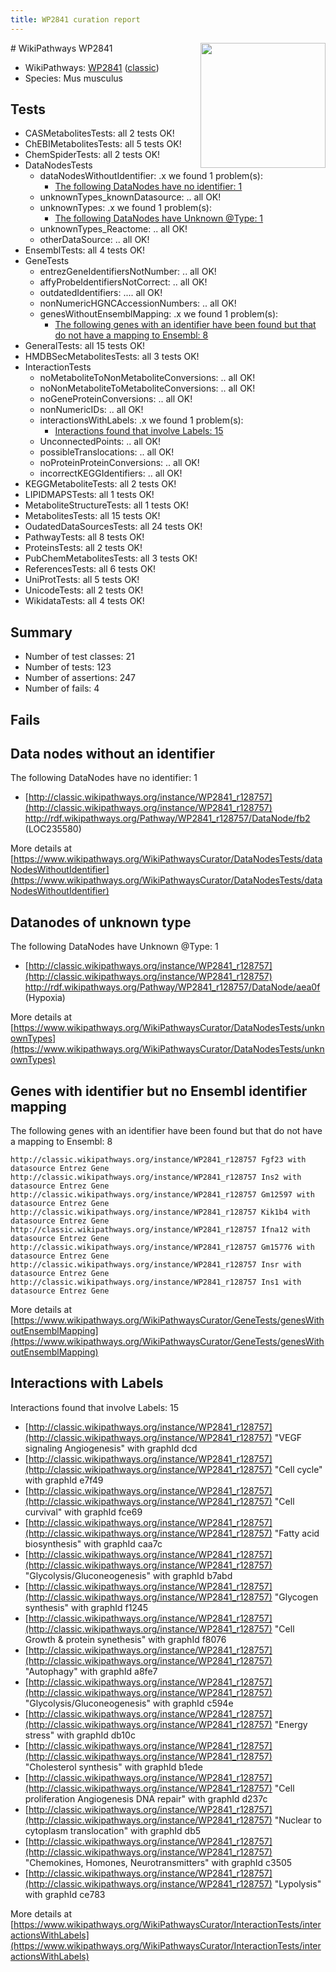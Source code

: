```yaml
---
title: WP2841 curation report
---
```


<img style="float: right; width: 200px" src="https://upload.wikimedia.org/wikipedia/commons/thumb/8/83/Wplogo_with_text_500.png/640px-Wplogo_with_text_500.png" />
# WikiPathways WP2841

* WikiPathways: [WP2841](https://wikipathways.org/pathways/WP2841) ([classic](https://classic.wikipathways.org/instance/WP2841))
* Species: Mus musculus
## Tests
* CASMetabolitesTests: all 2 tests OK!
* ChEBIMetabolitesTests: all 5 tests OK!
* ChemSpiderTests: all 2 tests OK!
* DataNodesTests
    * dataNodesWithoutIdentifier: .x we found 1 problem(s):
        * [The following DataNodes have no identifier: 1](#d2d32fa0)
    * unknownTypes_knownDatasource: .. all OK!
    * unknownTypes: .x we found 1 problem(s):
        * [The following DataNodes have Unknown @Type: 1](#839973df)
    * unknownTypes_Reactome: .. all OK!
    * otherDataSource: .. all OK!
* EnsemblTests: all 4 tests OK!
* GeneTests
    * entrezGeneIdentifiersNotNumber: .. all OK!
    * affyProbeIdentifiersNotCorrect: .. all OK!
    * outdatedIdentifiers: .... all OK!
    * nonNumericHGNCAccessionNumbers: .. all OK!
    * genesWithoutEnsemblMapping: .x we found 1 problem(s):
        * [The following genes with an identifier have been found but that do not have a mapping to Ensembl: 8](#40286d8a)
* GeneralTests: all 15 tests OK!
* HMDBSecMetabolitesTests: all 3 tests OK!
* InteractionTests
    * noMetaboliteToNonMetaboliteConversions: .. all OK!
    * noNonMetaboliteToMetaboliteConversions: .. all OK!
    * noGeneProteinConversions: .. all OK!
    * nonNumericIDs: .. all OK!
    * interactionsWithLabels: .x we found 1 problem(s):
        * [Interactions found that involve Labels: 15](#fe97a8bd)
    * UnconnectedPoints: .. all OK!
    * possibleTranslocations: .. all OK!
    * noProteinProteinConversions: .. all OK!
    * incorrectKEGGIdentifiers: .. all OK!
* KEGGMetaboliteTests: all 2 tests OK!
* LIPIDMAPSTests: all 1 tests OK!
* MetaboliteStructureTests: all 1 tests OK!
* MetabolitesTests: all 15 tests OK!
* OudatedDataSourcesTests: all 24 tests OK!
* PathwayTests: all 8 tests OK!
* ProteinsTests: all 2 tests OK!
* PubChemMetabolitesTests: all 3 tests OK!
* ReferencesTests: all 6 tests OK!
* UniProtTests: all 5 tests OK!
* UnicodeTests: all 2 tests OK!
* WikidataTests: all 4 tests OK!


## Summary

* Number of test classes: 21
* Number of tests: 123
* Number of assertions: 247
* Number of fails: 4

## Fails

<a name="d2d32fa0" />

## Data nodes without an identifier

The following DataNodes have no identifier: 1

* [http://classic.wikipathways.org/instance/WP2841_r128757](http://classic.wikipathways.org/instance/WP2841_r128757) http://rdf.wikipathways.org/Pathway/WP2841_r128757/DataNode/fb2 (LOC235580)


More details at [https://www.wikipathways.org/WikiPathwaysCurator/DataNodesTests/dataNodesWithoutIdentifier](https://www.wikipathways.org/WikiPathwaysCurator/DataNodesTests/dataNodesWithoutIdentifier)

<a name="839973df" />

## Datanodes of unknown type

The following DataNodes have Unknown @Type: 1

* [http://classic.wikipathways.org/instance/WP2841_r128757](http://classic.wikipathways.org/instance/WP2841_r128757) http://rdf.wikipathways.org/Pathway/WP2841_r128757/DataNode/aea0f (Hypoxia)


More details at [https://www.wikipathways.org/WikiPathwaysCurator/DataNodesTests/unknownTypes](https://www.wikipathways.org/WikiPathwaysCurator/DataNodesTests/unknownTypes)

<a name="40286d8a" />

## Genes with identifier but no Ensembl identifier mapping

The following genes with an identifier have been found but that do not have a mapping to Ensembl: 8
```
http://classic.wikipathways.org/instance/WP2841_r128757 Fgf23 with datasource Entrez Gene
http://classic.wikipathways.org/instance/WP2841_r128757 Ins2 with datasource Entrez Gene
http://classic.wikipathways.org/instance/WP2841_r128757 Gm12597 with datasource Entrez Gene
http://classic.wikipathways.org/instance/WP2841_r128757 Kik1b4 with datasource Entrez Gene
http://classic.wikipathways.org/instance/WP2841_r128757 Ifna12 with datasource Entrez Gene
http://classic.wikipathways.org/instance/WP2841_r128757 Gm15776 with datasource Entrez Gene
http://classic.wikipathways.org/instance/WP2841_r128757 Insr with datasource Entrez Gene
http://classic.wikipathways.org/instance/WP2841_r128757 Ins1 with datasource Entrez Gene
```

More details at [https://www.wikipathways.org/WikiPathwaysCurator/GeneTests/genesWithoutEnsemblMapping](https://www.wikipathways.org/WikiPathwaysCurator/GeneTests/genesWithoutEnsemblMapping)

<a name="fe97a8bd" />

## Interactions with Labels

Interactions found that involve Labels: 15

* [http://classic.wikipathways.org/instance/WP2841_r128757](http://classic.wikipathways.org/instance/WP2841_r128757) "VEGF signaling
Angiogenesis" with graphId dcd
* [http://classic.wikipathways.org/instance/WP2841_r128757](http://classic.wikipathways.org/instance/WP2841_r128757) "Cell cycle" with graphId e7f49
* [http://classic.wikipathways.org/instance/WP2841_r128757](http://classic.wikipathways.org/instance/WP2841_r128757) "Cell curvival" with graphId fce69
* [http://classic.wikipathways.org/instance/WP2841_r128757](http://classic.wikipathways.org/instance/WP2841_r128757) "Fatty acid biosynthesis" with graphId caa7c
* [http://classic.wikipathways.org/instance/WP2841_r128757](http://classic.wikipathways.org/instance/WP2841_r128757) "Glycolysis/Gluconeogenesis" with graphId b7abd
* [http://classic.wikipathways.org/instance/WP2841_r128757](http://classic.wikipathways.org/instance/WP2841_r128757) "Glycogen synthesis" with graphId f1245
* [http://classic.wikipathways.org/instance/WP2841_r128757](http://classic.wikipathways.org/instance/WP2841_r128757) "Cell Growth & protein synethesis" with graphId f8076
* [http://classic.wikipathways.org/instance/WP2841_r128757](http://classic.wikipathways.org/instance/WP2841_r128757) "Autophagy" with graphId a8fe7
* [http://classic.wikipathways.org/instance/WP2841_r128757](http://classic.wikipathways.org/instance/WP2841_r128757) "Glycolysis/Gluconeogenesis" with graphId c594e
* [http://classic.wikipathways.org/instance/WP2841_r128757](http://classic.wikipathways.org/instance/WP2841_r128757) "Energy stress" with graphId db10c
* [http://classic.wikipathways.org/instance/WP2841_r128757](http://classic.wikipathways.org/instance/WP2841_r128757) "Cholesterol synthesis" with graphId b1ede
* [http://classic.wikipathways.org/instance/WP2841_r128757](http://classic.wikipathways.org/instance/WP2841_r128757) "Cell proliferation
Angiogenesis
DNA repair" with graphId d237c
* [http://classic.wikipathways.org/instance/WP2841_r128757](http://classic.wikipathways.org/instance/WP2841_r128757) "Nuclear to cytoplasm translocation" with graphId db5
* [http://classic.wikipathways.org/instance/WP2841_r128757](http://classic.wikipathways.org/instance/WP2841_r128757) "Chemokines, 
Homones, 
Neurotransmitters" with graphId c3505
* [http://classic.wikipathways.org/instance/WP2841_r128757](http://classic.wikipathways.org/instance/WP2841_r128757) "Lypolysis" with graphId ce783


More details at [https://www.wikipathways.org/WikiPathwaysCurator/InteractionTests/interactionsWithLabels](https://www.wikipathways.org/WikiPathwaysCurator/InteractionTests/interactionsWithLabels)

